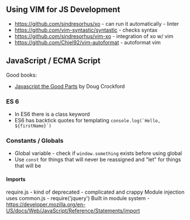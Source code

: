 ## Using VIM for JS Development
* https://github.com/sindresorhus/xo - can run it automatically - linter
* https://github.com/vim-syntastic/syntastic - checks syntax 
* https://github.com/sindresorhus/vim-xo - integration of xo w/ vim
* https://github.com/Chiel92/vim-autoformat - autoformat vim

## JavaScript / ECMA Script
Good books:
* [Javascript the Good Parts](https://learning.oreilly.com/library/view/javascript-the-good/9780596517748/) by Doug Crockford

### ES 6
* In ES6 there is a class keyword
* ES6 has backtick quotes for templating 
  ```console.log(`Hello, ${firstName}`)```

### Constants / Globals
* Global variable - check if `window.something` exists before using global
* Use `const` for things that will never be reassigned and "let" for things that will be

#### Imports
require.js - kind of deprecated - complicated and crappy
Module injection uses common.js - require('jquery')
Built in module system - https://developer.mozilla.org/en-US/docs/Web/JavaScript/Reference/Statements/import
